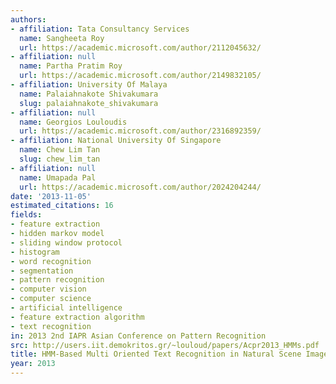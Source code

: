 ```yaml
---
authors:
- affiliation: Tata Consultancy Services
  name: Sangheeta Roy
  url: https://academic.microsoft.com/author/2112045632/
- affiliation: null
  name: Partha Pratim Roy
  url: https://academic.microsoft.com/author/2149832105/
- affiliation: University Of Malaya
  name: Palaiahnakote Shivakumara
  slug: palaiahnakote_shivakumara
- affiliation: null
  name: Georgios Louloudis
  url: https://academic.microsoft.com/author/2316892359/
- affiliation: National University Of Singapore
  name: Chew Lim Tan
  slug: chew_lim_tan
- affiliation: null
  name: Umapada Pal
  url: https://academic.microsoft.com/author/2024204244/
date: '2013-11-05'
estimated_citations: 16
fields:
- feature extraction
- hidden markov model
- sliding window protocol
- histogram
- word recognition
- segmentation
- pattern recognition
- computer vision
- computer science
- artificial intelligence
- feature extraction algorithm
- text recognition
in: 2013 2nd IAPR Asian Conference on Pattern Recognition
src: http://users.iit.demokritos.gr/~louloud/papers/Acpr2013_HMMs.pdf
title: HMM-Based Multi Oriented Text Recognition in Natural Scene Image
year: 2013
---
```

